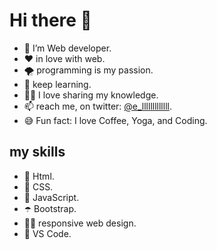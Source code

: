 # Hi there 👋

- 👀 I’m Web developer.
- ❤️ in love with web.
- 🌪  programming is my passion.
- 🌱 keep learning.
- 🧞‍♀️ I love sharing my knowledge.
- 📫 reach me, on twitter: [@e_lllllllllllll](https://twitter.com/e_lllllllllllll).
- 😅 Fun fact: I love Coffee, Yoga, and Coding.
      

## my skills

- 🦀 Html.
- 🐳 CSS.
- 🐥 JavaScript.
- ☂️ Bootstrap.
- 🤳🏼 responsive web design.
- 💙 VS Code.

<!---
Amalghubari/Amalghubari is a ✨ special ✨ repository because its `README.md` (this file) appears on your GitHub profile.
You can click the Preview link to take a look at your changes.
--->
